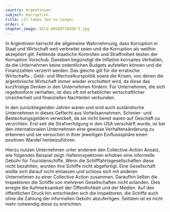 ```yaml
---
country: Argentinien
subject: Korruption
title: «It takes two to tango»
order: 4
chapter_image: BILD_ARGENTINIEN-5.jpg
---
```

<div class="content" markdown="1">
In Argentinien herrscht die allgemeine Wahrnehmung, dass Korruption in Staat und Wirtschaft weit verbreitet seien und die Korruption als weithin akzeptiert gilt. Fehlende staatliche Kontrollen und Straffreiheit leisten der Korruption Vorschub. Daneben begünstigt die Inflation korruptes Verhalten, da die Unternehmen keine ordentlichen Budgets aufstellen können und die Finanzzahlen verzerrt werden. Das gleiche gilt für die erratische Wirtschafts-, Geld- und Wechselkurspolitik sowie die Krisen, von denen die argentinische Wirtschaft immer wieder erschüttert wird, da diese das kurzfristige Denken in den Unternehmen fördern. Für Unternehmen, die sich regelkonform verhalten, ist dies oft mit erheblicher wirtschaftlicher Unsicherheit und finanziellen Nachteilen verbunden.

In den zurückliegenden Jahren waren und sind auch ausländische Unternehmen in dieses Geflecht aus Vorteilsannahmen, Schmier- und Bestechungsgeldern verwickelt, da sie nicht bereit waren auf Geschäft zu verzichten. Erst seit die Strafverfolgung in den USA verschärft wurde, ist bei den internationalen Unternehmen eine gewisse Verhaltensänderung zu erkennen und sie versuchen in ihrer jeweiligen Einflusssphäre einen positiven Wandel herbeizuführen.

Hierzu nutzen Unternehmen unter anderem den Collective-Action Ansatz, wie folgendes Beispiel zeigt: Hafeninspektoren erhoben eine informelle Gebühr für Touristenschiffe. Wenn die Schifffahrtsgesellschaften diese nicht bezahlten, wurden ihre Schiffe nicht abgefertigt. Eine Gesellschaft wollte sich darauf nicht einlassen und schloss sich mit anderen Unternehmen zu einer Collective Action zusammen. Daraufhin ließen die Inspektoren die Schiffe von mehreren Gesellschaften nicht anlanden. Dies erregte die Aufmerksamkeit der Öffentlichkeit und der Medien. Auf den öffentlichen Druck hin entschieden sich die Inspektoren, die Schiffe auch ohne die Zahlung der informellen Gebühr abzufertigen. Seitdem ist es nicht mehr notwendig diese zu entrichten.
</div>
